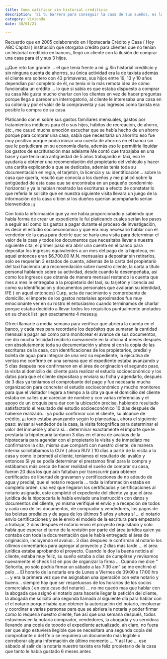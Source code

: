 ```yaml
---
title: Como calificar sin historial crediticio
description: 'Si tu barrera para conseguir la casa de tus sueños, es la falta de historial crediticio, yo te cuento como solucionarlo.'
category: Vivienda
date: 30/01/21

---
```


Recuerdo que en 2005 colaborando en Hipotecaria Crédito y Casa ( Hoy ABC Capital ) institución que otorgaba crédito para clientes que no tenían un historial crediticio en bancos, llegó un cliente con la ilusión de comprar una casa para él y sus 3 hijos.

¡¡¡Que reto tan grande … el que tenía frente a mi ¡¡¡ 
Sin historial crediticio y sin ninguna cuenta de ahorros, su única actividad era la de taxista además el cliente era soltero con 43 primaveras, sus hijos entre 19, 13 y 10 años dependían por completo de él, no tenía ni la más remota idea de cómo funcionaba un crédito … lo que si sabía es que estaba dispuesto a comprar su casa 
Me gusta mucho charlar con los clientes en vez de hacer preguntas porque llega a parecer un interrogatorio, al cliente le interesaba una casa en su colonia y por el valor de la compraventa y sus ingresos como taxista era posible la compra de su casa.

Platicando con el sobre sus gastos familiares mensuales, gastos por tratamientos médicos para él o sus hijos, hábitos de recreación, de ahorro, étc., me causó mucha emoción escuchar que se había hecho de un ahorro porque para comprar una casa, sabía que necesitaría un ahorrito eso fue muy positivo porque podía iniciar una cuenta de ahorros en el banco sin que le perjudicara en su economía diaria, además eso le permitiria liquidar los gastos de escrituración mas adelante 
Me contó que trabajaba en una base y que tenía una antigüedad de 5 años trabajando el taxi,  eso le ayudaría a obtener una recomendación del propietario del vehículo y hacer una cartita explicando a que se dedicaba, además tenía toda su documentación en regla, el tarjetón, la licencia y su identificación… sobre la casa que quería, resultó que conocía a los dueños y me platicó sobre la antigüedad de esta casa que se encontraba en un pequeño condominio horizontal y ya le habían mostrado las escrituras a efecto de constatar lo que refería le solicite que en nuestra siguiente visita llevara un juego de la información de la casa o bien si los dueños querían acompañarlo serian bienvenidos ¡¡¡

Con toda la información que ya me había proporcionado y sabiendo que había forma de crear un expediente le fui platicando cuales serían los pasos a seguir  así como los gastos a pagar durante el proceso de investigación, es decir el estudio socioeconómico y que era muy necesario hablar con el vendedor de la casa para decirle que se haría una visita para determinar el valor de la casa y todos los documentos que necesitaba llevar a nuestra siguiente cita, el primer paso era abrir una cuenta en el banco para depositar los ingresos equivalentes a un mes del pago de la hipoteca, en aquel entonces eran $6,700.00 M.N. mensuales a depositar sin retirarlos, solo se requerían 3 estados de cuenta, además de la carta del propietario del taxi haciendo una recomendación sobre nuestro cliente, la carta a título personal hablando sobre su actividad, desde cuando la desempeñaba, así como los ingresos que obtenía de manera mensual restando la cuenta que mes a mes le entregaba a la propietario del taxi, su tarjetón y licencia así como su identificación y documentos personales que avalaran su identidad, IFE ( en aquel entonces) Curp, acta de nacimiento y comprobante de domicilio, el importe de los gastos notariales aproximados fue muy emocionante ver en su rostro el entusiasmo cuando terminamos de charlar porque estaba decidido a llevar todos los requisitos puntualmente anotados en su check list ¡¡¡en exactamente 4 meses¡¡¡ 

Ofrecí llamarle a media semana para verificar que abriera la cuenta en el banco, y cada mes para recordarle los depósitos que sumaran la cantidad mensual a pagar así como para monitorear el avance de sus documentos, me dio mucha felicidad recibirlo nuevamente en la oficina 4 meses después con absolutamente toda su documentación y ahora sí con la copia de las escrituras de la casa, con identificaciones de los propietarios, predial y boleta de agua para integrar de una vez su expediente, la ejecutiva de ventas me confirmó en una semana que el expediente estaba avanzando y 5 días después nos confirmaron en el área de originacion el segundo paso, la visita al domicilio del cliente para realizar el estudio socioeconómico y los datos para que el cliente depositara y enviara su ficha y agendarlo, después de 3 días ya teníamos el comprobante del pago y  fue necesaria mucha organización para concretar el estudio socioeconómico y mucho monitoreo para que el visitador llegara a tiempo a la cita ya que el domicilio del cliente estaba en calles que carecían de nombre y con varias referencias y el apoyo de un croquis para dar con la ubicación precisa, habiendo resultado satisfactorio el resultado del estudio socioeconómico 10 días después de haberse realizado… ya podía confirmar con el cliente, su alcance de crédito, ¡¡¡ todo estaba avanzando según lo planeado¡¡¡, ahora el siguiente paso: avisar al vendedor de la casa, la visita fotográfica para determinar el valor del inmueble y ahora si… determinar exactamente el importe que le prestaría la hipotecaria tardaron 3 días en el área de avalúos de la hipotecaria para agendar con el propietario la visita y de inmediato me  confirmaron la cita, misma que compartí con nuestro cliente, de manera interna solicitábamos la CUV ( ahora RUV ) 10 días a partir de la visita a la casa y como le prometí al cliente, teníamos el resultado del avalúo y entonces SI ya se podía determinar el prestamos final para la compra y estábamos más cerca de hacer realidad el sueño de comprar su casa, fueron 20 días los que aún faltaban por transcurrir para obtener certificados de libertad de gravamen y certificaciones de no adeudo de agua y predial,  que el notario requería … toda la información estaba en completo orden, una vez que llegaron los certificados y certificaciones al notario asignado, este completó el expediente del cliente ya que el área jurídica de la hipotecaria le había enviado una instrucción con datos y documentos del cliente, yo misma verifiqué el envío y a recepción de todos y cada uno de los documentos, de comprador y vendedores,  los pagos de las boletas prediales y de agua de los últimos 5 años y ahora sí …  el notario envío certificaciones y se le envío el modelo de la escritura para empezarlo a trabajar, 2 días después el notario envío el proyecto requisitado y solo había que esperar el turno de la revisión por parte del área jurídica quien ya contaba con toda la documentación que le había entregado el área de originación, incluyendo el avalúo.. 3 días después le confirman al notario los últimos comentarios para agregar al proyecto y 2 días más tarde … el área jurídica estaba aprobando el proyecto.
Cuando le doy la buena noticia al cliente, estaba muy feliz, su sueño estaba a días de cumplirse y revisamos nuevamente el check list en pos de organizar la firma … Cuando me dice “ Señorita, yo solo podría firmar un sábado a las 7:30 am” se me enchinó el pelo … El horario de la notaria era de Lunes a Viernes de 09:00 a 17:00 hrs … y era la primera vez que me asignaban una operación con este notario y bueno… siempre hay que ser respetuosos de los horarios de los socios comerciales ( en este caso del notario) … no me quedó mas que hablar con la abogada que asignó el notario para hacerle llegar la petición del cliente, la abogada me solicitó una segunda llamada al siguiente día para hablar con el el notario porque había que obtener la autorización del notario, involucrar y coordinar a varias personas para que se abriera la notaria y poder firmar como lo requería nuestro cliente, fue así que una semana después, todos estuvimos en la notaria comprador, vendedores, la abogada y su servidora llevando una copia de tooodo el expediente actualizado, ah claro, no fuera ser que algo estuviera ilegible que se necesitara una segunda copia del comprobante o del Ife o se requiriera un documento más legible o  corroborar alguna información de último momento  … Y así fue … ese sábado al salir de la notaria nuestro taxista era feliz propietario de la casa que tanto le había gustado 6 meses antes 
